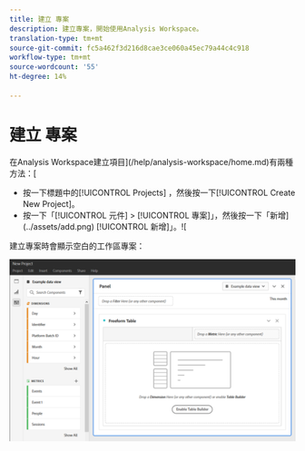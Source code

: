 ```yaml
---
title: 建立 專案
description: 建立專案，開始使用Analysis Workspace。
translation-type: tm+mt
source-git-commit: fc5a462f3d216d8cae3ce060a45ec79a44c4c918
workflow-type: tm+mt
source-wordcount: '55'
ht-degree: 14%

---
```



# 建立 專案

在Analysis Workspace建立項目](/help/analysis-workspace/home.md)有兩種方法：[

* 按一下標題中的[!UICONTROL Projects] ，然後按一下[!UICONTROL Create New Project]。
* 按一下「[!UICONTROL 元件] > [!UICONTROL 專案]」，然後按一下「新增](../assets/add.png) [!UICONTROL 新增]」。![

建立專案時會顯示空白的工作區專案：

![空白專案](../assets/blank-project.png)

<!-- This page serves as a placeholder for the 'Create project' modal that is currently in the old world. -->
